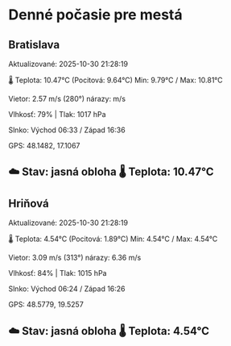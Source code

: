 ﻿# Denné počasie pre mestá

## Bratislava
Aktualizované: 2025-10-30 21:28:19

🌡️ Teplota: 10.47°C 
(Pocitová: 9.64°C)
Min: 9.79°C / Max: 10.81°C

Vietor: 2.57 m/s    (280°) 
nárazy:  m/s

Vlhkosť: 79% | Tlak: 1017 hPa

Slnko: Východ 06:33 / Západ 16:36

GPS: 48.1482, 17.1067

☁️ Stav: jasná obloha        🌡️ Teplota: 10.47°C
---

## Hriňová
Aktualizované: 2025-10-30 21:28:19

🌡️ Teplota: 4.54°C 
(Pocitová: 1.89°C)
Min: 4.54°C / Max: 4.54°C

Vietor: 3.09 m/s (313°)
nárazy: 6.36 m/s

Vlhkosť: 84% | Tlak: 1015 hPa

Slnko: Východ 06:24 / Západ 16:26

GPS: 48.5779, 19.5257

☁️ Stav: jasná obloha        🌡️ Teplota: 4.54°C
---
